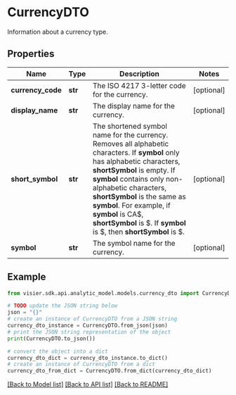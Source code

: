 # CurrencyDTO

Information about a currency type.

## Properties

Name | Type | Description | Notes
------------ | ------------- | ------------- | -------------
**currency_code** | **str** | The ISO 4217 3-letter code for the currency. | [optional] 
**display_name** | **str** | The display name for the currency. | [optional] 
**short_symbol** | **str** | The shortened symbol name for the currency.  Removes all alphabetic characters. If **symbol** only has alphabetic characters, **shortSymbol** is empty.  If **symbol** contains only non-alphabetic characters, **shortSymbol** is the same as **symbol**.  For example, if **symbol** is CA$, **shortSymbol** is $. If **symbol** is $, then **shortSymbol** is $. | [optional] 
**symbol** | **str** | The symbol name for the currency. | [optional] 

## Example

```python
from visier.sdk.api.analytic_model.models.currency_dto import CurrencyDTO

# TODO update the JSON string below
json = "{}"
# create an instance of CurrencyDTO from a JSON string
currency_dto_instance = CurrencyDTO.from_json(json)
# print the JSON string representation of the object
print(CurrencyDTO.to_json())

# convert the object into a dict
currency_dto_dict = currency_dto_instance.to_dict()
# create an instance of CurrencyDTO from a dict
currency_dto_from_dict = CurrencyDTO.from_dict(currency_dto_dict)
```
[[Back to Model list]](../README.md#documentation-for-models) [[Back to API list]](../README.md#documentation-for-api-endpoints) [[Back to README]](../README.md)


